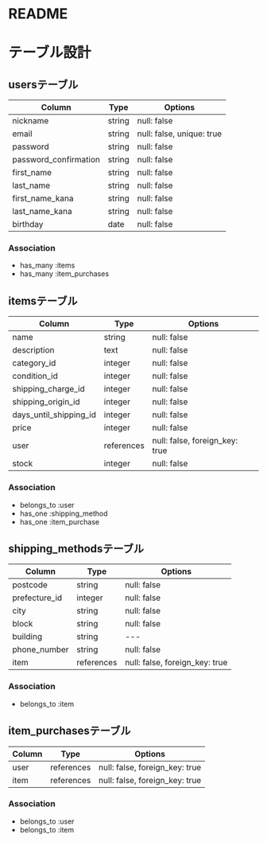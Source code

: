 # README
# テーブル設計

## usersテーブル

| Column | Type | Options |
|  ---  |  ---  |  ---  |
| nickname | string | null: false |
| email | string | null: false, unique: true |
| password | string | null: false | 
| password_confirmation | string | null: false | 
| first_name | string | null: false |
| last_name | string | null: false |
| first_name_kana | string | null: false |
| last_name_kana | string | null: false |
| birthday | date | null: false |

### Association
- has_many :items
- has_many :item_purchases

## itemsテーブル

| Column | Type | Options |
|  ---  |  ---  |  ---  |
| name | string | null: false |
| description | text | null: false |
| category_id | integer | null: false |
| condition_id | integer | null: false |
| shipping_charge_id | integer | null: false |
| shipping_origin_id | integer | null: false |
| days_until_shipping_id | integer | null: false |
| price | integer | null: false |
| user | references | null: false, foreign_key: true|
| stock | integer | null: false |

### Association
- belongs_to :user
- has_one :shipping_method
- has_one :item_purchase

## shipping_methodsテーブル

| Column | Type | Options |
|  ---  |  ---  |  ---  |
| postcode | string | null: false |
| prefecture_id | integer | null: false |
| city | string | null: false |
| block | string | null: false |
| building | string | --- |
| phone_number | string | null: false |
| item | references | null: false, foreign_key: true|

### Association
- belongs_to :item

## item_purchasesテーブル

| Column | Type | Options |
|  ---  |  ---  |  ---  |
| user | references | null: false, foreign_key: true|
| item | references | null: false, foreign_key: true|

### Association
- belongs_to :user
- belongs_to :item